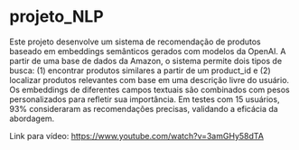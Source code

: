 # projeto_NLP

Este projeto desenvolve um sistema de recomendação de produtos baseado em embeddings semânticos gerados com modelos da OpenAI. A partir de uma base de dados da Amazon, o sistema permite dois tipos de busca: (1) encontrar produtos similares a partir de um product_id e (2) localizar produtos relevantes com base em uma descrição livre do usuário. Os embeddings de diferentes campos textuais são combinados com pesos personalizados para refletir sua importância. Em testes com 15 usuários, 93% consideraram as recomendações precisas, validando a eficácia da abordagem.

Link para vídeo: https://www.youtube.com/watch?v=3amGHy58dTA
